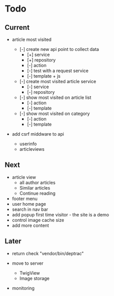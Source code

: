 # Todo

## Current

- article most visited
  - [-] create new api point to collect data
    - [+] service
    - [+] repository
    - [-] action
    - [-] test with a request service
    - [-] template + js
  - [-] create most visited article service
    - [-] service
    - [-] repository
  - [-] show most visited on article list
    - [-] action
    - [-] template
  - [-] show most visited on category
    - [-] action
    - [-] template

- add csrf middware to api
  - userinfo
  - articleviews

## Next

- article view
  - all author articles
  - Similar articles
  - Continue reading
- footer menu
- user home page
- search in nav bar
- add popup first time visitor - the site is a demo
- control image cache size
- add more content

## Later

- return check "vendor/bin/deptrac"

- move to server
  - TwigView
  - Image storage

- monitoring
